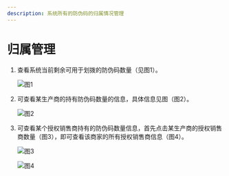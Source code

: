 ```yaml
---
description: 系统所有的防伪码的归属情况管理
---
```


# 归属管理

1. 查看系统当前剩余可用于划拨的防伪码数量（见图1）。

   ![&#x56FE;1](http://md.stringon.com/img/%7Bfilename%7D%7B.suffix%7D20200903170510.png)

2. 可查看某生产商的持有防伪码数量的信息，具体信息见图（图2）。

   ![&#x56FE;2](http://md.stringon.com/img/%7Bfilename%7D%7B.suffix%7D20200903170531.png)

3. 可查看某个授权销售商持有的防伪码数量信息，首先点击某生产商的授权销售商数量（图3），即可查看该商家的所有授权销售商信息（图4）。

   ![&#x56FE;3](http://md.stringon.com/img/%7Bfilename%7D%7B.suffix%7D20200903170550.png)

   ![&#x56FE;4](http://md.stringon.com/img/%7Bfilename%7D%7B.suffix%7D20200903170602.png)



